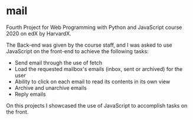 # mail
Fourth Project for Web Programming with Python and JavaScript course 2020 on edX by HarvardX.

The Back-end was given by the course staff, and I was asked to use JavaScript on the front-end to achieve the following tasks:
- Send email through the use of fetch
- Load the requested mailbox's emails (inbox, sent or archived) for the user
- Ability to click on each email to read its contents in its own view
- Archive and unarchive emails
- Reply emails

On this projects I showcased the use of JavaScript to accomplish tasks on the front.
